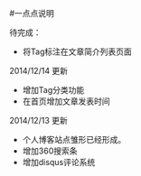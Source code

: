 #一点点说明

待完成：

- 将Tag标注在文章简介列表页面

2014/12/14 更新

- 增加Tag分类功能
- 在首页增加文章发表时间

2014/12/13 更新

- 个人博客站点雏形已经形成。
- 增加360搜索条
- 增加disqus评论系统